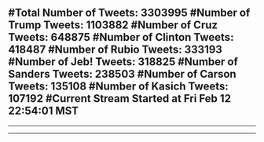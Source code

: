 #Total Number of Tweets: 3303995 
#Number of Trump Tweets: 1103882
#Number of Cruz Tweets: 648875
#Number of Clinton Tweets: 418487
#Number of Rubio Tweets: 333193
#Number of Jeb! Tweets: 318825
#Number of Sanders Tweets: 238503
#Number of Carson Tweets: 135108
#Number of Kasich Tweets: 107192
#Current Stream Started at Fri Feb 12 22:54:01 MST
---
---
---
